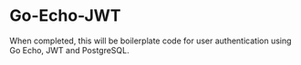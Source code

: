 # Go-Echo-JWT
When completed, this will be boilerplate code for user authentication 
using Go Echo, JWT and PostgreSQL.
